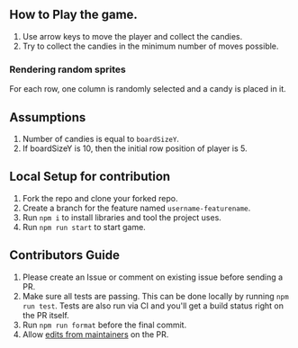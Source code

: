 ## How to Play the game.

1. Use arrow keys to move the player and collect the candies.
1. Try to collect the candies in the minimum number of moves possible.

### Rendering random sprites
For each row, one column is randomly selected and a candy is placed in it.

## Assumptions

1. Number of candies is equal to `boardSizeY`.
1. If boardSizeY is 10, then the initial row position of player is 5.

## Local Setup for contribution

1. Fork the repo and clone your forked repo.
1. Create a branch for the feature named `username-featurename`.
1. Run `npm i` to install libraries and tool the project uses.
1. Run `npm run start` to start game.

## Contributors Guide

1. Please create an Issue or comment on existing issue before sending a PR.
1. Make sure all tests are passing. This can be done locally by running `npm run test`. Tests are also run via CI and you'll get a build status right on the PR itself.
1. Run `npm run format` before the final commit.
1. Allow [edits from maintainers](https://help.github.com/en/articles/allowing-changes-to-a-pull-request-branch-created-from-a-fork) on the PR.
